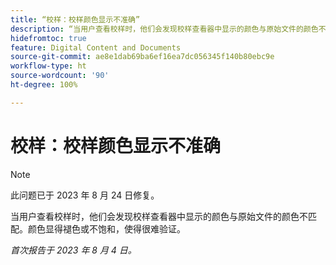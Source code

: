 ```yaml
---
title: “校样：校样颜色显示不准确”
description: “当用户查看校样时，他们会发现校样查看器中显示的颜色与原始文件的颜色不匹配。颜色显得褪色或不饱和，使得很难验证。”
hidefromtoc: true
feature: Digital Content and Documents
source-git-commit: ae8e1dab69ba6ef16ea7dc056345f140b80ebc9e
workflow-type: ht
source-wordcount: '90'
ht-degree: 100%

---
```



# 校样：校样颜色显示不准确

<!--WF and WFP TOCs-->

>[!NOTE]
>
>此问题已于 2023 年 8 月 24 日修复。

当用户查看校样时，他们会发现校样查看器中显示的颜色与原始文件的颜色不匹配。颜色显得褪色或不饱和，使得很难验证。

_首次报告于 2023 年 8 月 4 日。_

